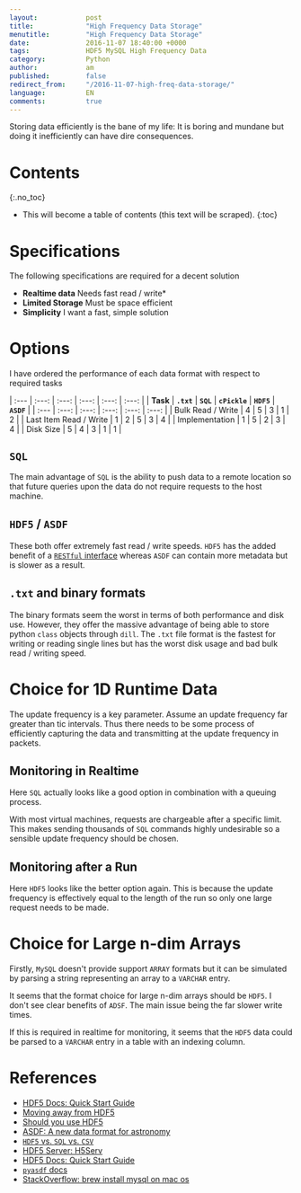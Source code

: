 ```yaml
---
layout:            post
title:             "High Frequency Data Storage"
menutitle:         "High Frequency Data Storage"
date:              2016-11-07 18:40:00 +0000
tags:              HDF5 MySQL High Frequency Data
category:          Python
author:            am
published:         false
redirect_from:     "/2016-11-07-high-freq-data-storage/"
language:          EN
comments:          true
---
```


Storing data efficiently is the bane of my life: It is boring and mundane but doing it inefficiently
 can have dire consequences.

# Contents
{:.no_toc}

* This will become a table of contents (this text will be scraped).
{:toc}
 
# Specifications
The following specifications are required for a decent solution

 - **Realtime data** Needs fast read / write*
 - **Limited Storage** Must be space efficient
 - **Simplicity** I want a fast, simple solution

# Options
I have ordered the performance of each data format with respect to required tasks

| :--- | :---: | :---: | :---: | :---: | :---: |
| **Task** | **`.txt`** | **`SQL`** | **`cPickle`** | **`HDF5`** | **`ASDF`** |
| :--- | :---: | :---: | :---: | :---: | :---: |
| Bulk Read / Write | 4 | 5 | 3 | 1 | 2 |
| Last Item Read / Write | 1 | 2 | 5 | 3 | 4 |
| Implementation | 1 | 5 | 2 | 3 | 4 |
| Disk Size | 5 | 4 | 3 | 1 | 1 |

## `SQL`

The main advantage of `SQL` is the ability to push data to a remote location so that future 
queries upon the data do not require requests to the host machine.
  
## `HDF5` / `ASDF`
These both offer extremely fast read / write speeds. `HDF5` has the added benefit of a 
[`RESTful` interface][6] whereas  `ASDF` can contain more metadata but is slower as a result.

## `.txt` and binary formats
The binary formats seem the worst in terms of both performance and disk use. However, they
offer the massive advantage of being able to store python `class` objects through `dill`.
The `.txt` file format is the fastest for writing or reading single lines but has the worst disk 
usage and bad bulk read / writing speed.

# Choice for 1D Runtime Data
The update frequency is a key parameter. Assume an update frequency far greater than tic
 intervals. Thus there needs to be some process of efficiently capturing the data and transmitting
 at the update frequency in packets. 

## Monitoring in Realtime
 Here `SQL` actually looks like a good option in combination with a queuing process.
 
 With most virtual machines, requests are chargeable after a specific limit. This makes
  sending thousands of `SQL` commands highly undesirable so a sensible update frequency 
  should be chosen.

## Monitoring after a Run
Here `HDF5` looks like the better option again. This is because the update frequency is 
effectively equal to the length of the run so only one large request needs to be made.

# Choice for Large n-dim Arrays
Firstly, `MySQL` doesn't provide support `ARRAY` formats but it can be simulated by parsing a
string representing an array to a `VARCHAR` entry.

It seems that the format choice for large n-dim arrays should be `HDF5`.
I don't see clear benefits of `ADSF`. The main issue being the far slower write times.

If this is required in realtime for monitoring, it seems that the `HDF5` data could be parsed
to a `VARCHAR` entry in a table with an indexing column.

# References
 - [HDF5 Docs: Quick Start Guide][1]
 - [Moving away from HDF5][2]
 - [Should you use HDF5][3]
 - [ASDF: A new data format for astronomy][4]
 - [`HDF5` vs. `SQL` vs. `CSV`][5]
 - [HDF5 Server: H5Serv][6]
 - [HDF5 Docs: Quick Start Guide][7]
 - [`pyasdf` docs][8]
 - [StackOverflow: brew install mysql on mac os][9]
 
[1]: http://docs.h5py.org/en/latest/quick.html
[2]: http://cyrille.rossant.net/moving-away-hdf5/
[3]: http://cyrille.rossant.net/should-you-use-hdf5/
[4]: http://dx.doi.org/10.1016/j.ascom.2015.06.004
[5]: https://statcompute.wordpress.com/tag/hdf5/
[6]: https://github.com/HDFGroup/h5serv
[7]: http://docs.h5py.org/en/latest/quick.html
[8]: http://pyasdf.readthedocs.io/en/latest/index.html
[9]: http://stackoverflow.com/a/6378429/4013571